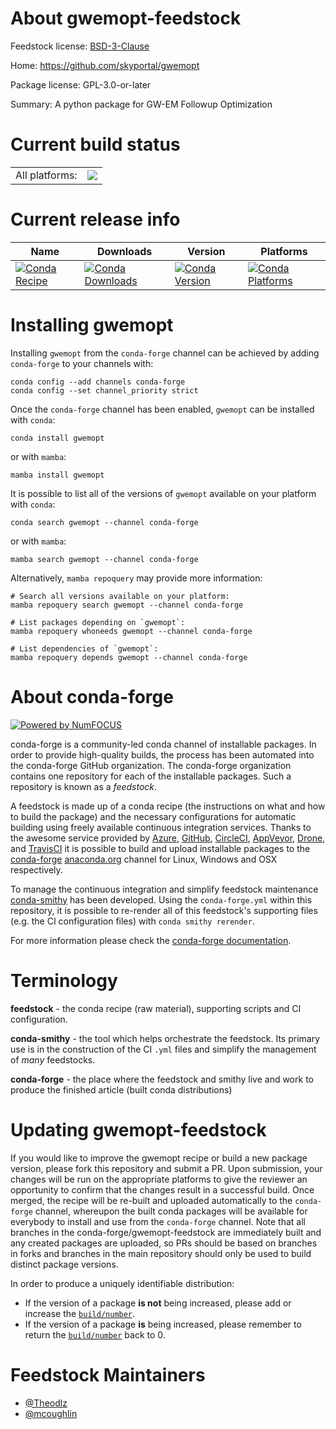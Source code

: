About gwemopt-feedstock
=======================

Feedstock license: [BSD-3-Clause](https://github.com/conda-forge/gwemopt-feedstock/blob/main/LICENSE.txt)

Home: https://github.com/skyportal/gwemopt

Package license: GPL-3.0-or-later

Summary: A python package for GW-EM Followup Optimization

Current build status
====================


<table><tr><td>All platforms:</td>
    <td>
      <a href="https://dev.azure.com/conda-forge/feedstock-builds/_build/latest?definitionId=19896&branchName=main">
        <img src="https://dev.azure.com/conda-forge/feedstock-builds/_apis/build/status/gwemopt-feedstock?branchName=main">
      </a>
    </td>
  </tr>
</table>

Current release info
====================

| Name | Downloads | Version | Platforms |
| --- | --- | --- | --- |
| [![Conda Recipe](https://img.shields.io/badge/recipe-gwemopt-green.svg)](https://anaconda.org/conda-forge/gwemopt) | [![Conda Downloads](https://img.shields.io/conda/dn/conda-forge/gwemopt.svg)](https://anaconda.org/conda-forge/gwemopt) | [![Conda Version](https://img.shields.io/conda/vn/conda-forge/gwemopt.svg)](https://anaconda.org/conda-forge/gwemopt) | [![Conda Platforms](https://img.shields.io/conda/pn/conda-forge/gwemopt.svg)](https://anaconda.org/conda-forge/gwemopt) |

Installing gwemopt
==================

Installing `gwemopt` from the `conda-forge` channel can be achieved by adding `conda-forge` to your channels with:

```
conda config --add channels conda-forge
conda config --set channel_priority strict
```

Once the `conda-forge` channel has been enabled, `gwemopt` can be installed with `conda`:

```
conda install gwemopt
```

or with `mamba`:

```
mamba install gwemopt
```

It is possible to list all of the versions of `gwemopt` available on your platform with `conda`:

```
conda search gwemopt --channel conda-forge
```

or with `mamba`:

```
mamba search gwemopt --channel conda-forge
```

Alternatively, `mamba repoquery` may provide more information:

```
# Search all versions available on your platform:
mamba repoquery search gwemopt --channel conda-forge

# List packages depending on `gwemopt`:
mamba repoquery whoneeds gwemopt --channel conda-forge

# List dependencies of `gwemopt`:
mamba repoquery depends gwemopt --channel conda-forge
```


About conda-forge
=================

[![Powered by
NumFOCUS](https://img.shields.io/badge/powered%20by-NumFOCUS-orange.svg?style=flat&colorA=E1523D&colorB=007D8A)](https://numfocus.org)

conda-forge is a community-led conda channel of installable packages.
In order to provide high-quality builds, the process has been automated into the
conda-forge GitHub organization. The conda-forge organization contains one repository
for each of the installable packages. Such a repository is known as a *feedstock*.

A feedstock is made up of a conda recipe (the instructions on what and how to build
the package) and the necessary configurations for automatic building using freely
available continuous integration services. Thanks to the awesome service provided by
[Azure](https://azure.microsoft.com/en-us/services/devops/), [GitHub](https://github.com/),
[CircleCI](https://circleci.com/), [AppVeyor](https://www.appveyor.com/),
[Drone](https://cloud.drone.io/welcome), and [TravisCI](https://travis-ci.com/)
it is possible to build and upload installable packages to the
[conda-forge](https://anaconda.org/conda-forge) [anaconda.org](https://anaconda.org/)
channel for Linux, Windows and OSX respectively.

To manage the continuous integration and simplify feedstock maintenance
[conda-smithy](https://github.com/conda-forge/conda-smithy) has been developed.
Using the ``conda-forge.yml`` within this repository, it is possible to re-render all of
this feedstock's supporting files (e.g. the CI configuration files) with ``conda smithy rerender``.

For more information please check the [conda-forge documentation](https://conda-forge.org/docs/).

Terminology
===========

**feedstock** - the conda recipe (raw material), supporting scripts and CI configuration.

**conda-smithy** - the tool which helps orchestrate the feedstock.
                   Its primary use is in the construction of the CI ``.yml`` files
                   and simplify the management of *many* feedstocks.

**conda-forge** - the place where the feedstock and smithy live and work to
                  produce the finished article (built conda distributions)


Updating gwemopt-feedstock
==========================

If you would like to improve the gwemopt recipe or build a new
package version, please fork this repository and submit a PR. Upon submission,
your changes will be run on the appropriate platforms to give the reviewer an
opportunity to confirm that the changes result in a successful build. Once
merged, the recipe will be re-built and uploaded automatically to the
`conda-forge` channel, whereupon the built conda packages will be available for
everybody to install and use from the `conda-forge` channel.
Note that all branches in the conda-forge/gwemopt-feedstock are
immediately built and any created packages are uploaded, so PRs should be based
on branches in forks and branches in the main repository should only be used to
build distinct package versions.

In order to produce a uniquely identifiable distribution:
 * If the version of a package **is not** being increased, please add or increase
   the [``build/number``](https://docs.conda.io/projects/conda-build/en/latest/resources/define-metadata.html#build-number-and-string).
 * If the version of a package **is** being increased, please remember to return
   the [``build/number``](https://docs.conda.io/projects/conda-build/en/latest/resources/define-metadata.html#build-number-and-string)
   back to 0.

Feedstock Maintainers
=====================

* [@Theodlz](https://github.com/Theodlz/)
* [@mcoughlin](https://github.com/mcoughlin/)

